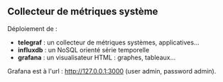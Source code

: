## Collecteur de métriques système

Déploiement de :

- **telegraf** : un collecteur de métriques systèmes, applicatives...
- **influxdb** : un NoSQL orienté série temporelle
- **grafana** : un visualisateur HTML : graphes, tableaux...

Grafana est à l'url : http://127.0.0.1:3000 (user admin, password admin).